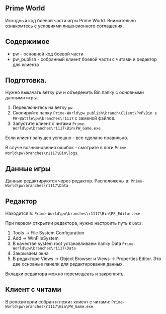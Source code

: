 ## Prime World
Исходный код боевой части игры Prime World.
Внимательно ознакомтесь с условиями лицензионного соглашения.

## Содержимое
- pw - основной код боевой части
- pw_publish - собранный клиент боевой части с читами и редактор для клиента

## Подготовка. 
Нужно выкачать ветку pw и объеденить Bin папку с основными данными игры.
1. Переключитесь на ветку `pw`
2. Скопируйте папку `Prime-World\pw_publish\branch\Client\PvP\Bin в PW-Battle\pw\branches\r1117` с заменой файлов.
2. Запустите клиент с читами `Prime-World\pw\branches\r1117\Bin\PW_Game.exe`

Если клиент запущен успешно - все сделано правильно.

В случе возникновения ошибок - смотрите в логи `Prime-World\pw\branches\r1117\Bin\logs`.

## Данные игры
Данные редактируются через редактор.
Расположены в:
`Prime-World\pw\branches\r1117\Data`

## Редактор
Находится в:
`Prime-World\pw\branches\r1117\Bin\PF_Editor.exe`

При первом открытии редактора, нужно настроить путь к `Data`:
1. Tools -> File System Configuration
2. Add -> WinFileSystem
3. В качестве system root устанавливаем папку Data `Prime-World\pw\branches\r1117\Data`
4. Закрываем окна
5. В редакторе Views -> Object Browser и Views -> Properties Editor. Это две основные панели для редактирования данных.

Вкладки редактора можно перемещеать и закреплять.

## Клиент с читами
В репозитории собран и лежит клиент с читами:
`Prime-World\pw\branches\r1117\Bin\PW_Game.exe`